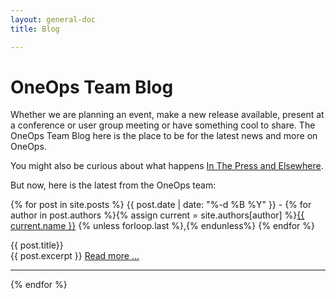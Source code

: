 ```yaml
---
layout: general-doc
title: Blog

---
```


# OneOps Team Blog

Whether we are planning an event, make a new release available, present at a conference or user group meeting
or have something cool to share. The OneOps Team Blog here is the place to be for the latest news and more on OneOps.

You might also be curious about what happens [In The Press and Elsewhere](/general/in-the-press.html).

But now, here is the latest from the OneOps team:

{% for post in site.posts %}
{{ post.date | date: "%-d %B %Y" }} -
{% for author in post.authors %}{% assign current = site.authors[author] %}<a href="{{ current.web }}">{{ current.name }}</a>
{% unless forloop.last %},{% endunless%}
{% endfor %}
<div class="blogtitle">{{ post.title}}</div>
{{ post.excerpt }}
<a href="{{ post.url }}">Read more ...</a>
<hr>
{% endfor %}
